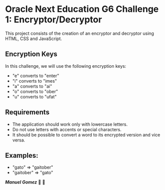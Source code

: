# Oracle Next Education G6 Challenge 1: Encryptor/Decryptor

This project consists of the creation of an encryptor and decryptor using HTML, CSS and JavaScript.

## Encryption Keys
In this challenge, we will use the following encryption keys:
+ "e" converts to "enter"
+ "i" converts to "imes"
+ "a" converts to "ai"
+ "o" converts to "ober"
+ "u" converts to "ufat"

## Requirements
+ The application should work only with lowercase letters.
+ Do not use letters with accents or special characters.
+ It should be possible to convert a word to its encrypted version and vice versa.

## Examples:
+ "gato" => "gaitober"
+ "gaitober" => "gato"

***Manuel Gomez*** :smoking: :moyai: